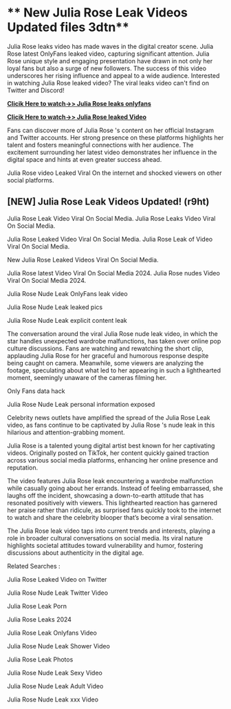 
# ** New Julia Rose Leak Videos Updated files 3dtn** #

  Julia Rose  leaks video has made waves in the digital creator scene.  Julia Rose  latest OnlyFans leaked video, capturing significant attention.  Julia Rose  unique style and engaging presentation have drawn in not only her loyal fans but also a surge of new followers. The success of this video underscores her rising influence and appeal to a wide audience. Interested in watching Julia Rose  leaked video? The viral leaks video can't find on Twitter and Discord!

**[Clicik Here to watch->>  Julia Rose  leaks onlyfans ](http://xflirt.top)**

**[Clicik Here to watch->>  Julia Rose  leaked Video](http://xflirt.top)**

Fans can discover more of Julia Rose 's content on her official Instagram and Twitter accounts. Her strong presence on these platforms highlights her talent and fosters meaningful connections with her audience. The excitement surrounding her latest video demonstrates her influence in the digital space and hints at even greater success ahead.

  Julia Rose  video Leaked Viral On the internet and shocked viewers on other social platforms.

## [NEW] Julia Rose  Leak Videos Updated!  (r9ht) ##

  Julia Rose  Leak Video Viral On Social Media.  Julia Rose  Leaks Video Viral On Social Media.

  Julia Rose  Leaked Video Viral On Social Media.  Julia Rose  Leak of Video Viral On Social Media.

New Julia Rose  Leaked Videos Viral On Social Media.

  Julia Rose  latest Video Viral On Social Media 2024.  Julia Rose  nudes Video Viral On Social Media 2024.

  Julia Rose  Nude Leak OnlyFans leak video

  Julia Rose  Nude Leak leaked pics

  Julia Rose  Nude Leak explicit content leak

The conversation around the viral Julia Rose  nude leak video, in which the star handles unexpected wardrobe malfunctions, has taken over online pop culture discussions. Fans are watching and rewatching the short clip, applauding Julia Rose  for her graceful and humorous response despite being caught on camera. Meanwhile, some viewers are analyzing the footage, speculating about what led to her appearing in such a lighthearted moment, seemingly unaware of the cameras filming her.

Only Fans data hack

  Julia Rose  Nude Leak personal information exposed

Celebrity news outlets have amplified the spread of the Julia Rose  Leak video, as fans continue to be captivated by Julia Rose 's nude leak in this hilarious and attention-grabbing moment.

  Julia Rose  is a talented young digital artist best known for her captivating videos. Originally posted on TikTok, her content quickly gained traction across various social media platforms, enhancing her online presence and reputation.

The video features Julia Rose  leak encountering a wardrobe malfunction while casually going about her errands. Instead of feeling embarrassed, she laughs off the incident, showcasing a down-to-earth attitude that has resonated positively with viewers. This lighthearted reaction has garnered her praise rather than ridicule, as surprised fans quickly took to the internet to watch and share the celebrity blooper that’s become a viral sensation.

The Julia Rose  leak video taps into current trends and interests, playing a role in broader cultural conversations on social media. Its viral nature highlights societal attitudes toward vulnerability and humor, fostering discussions about authenticity in the digital age.

Related Searches :

  Julia Rose  Leaked Video on Twitter

  Julia Rose  Nude Leak Twitter Video

  Julia Rose  Leak Porn

  Julia Rose  Leaks 2024

  Julia Rose  Leak Onlyfans Video

  Julia Rose  Nude Leak Shower Video

  Julia Rose  Leak Photos

  Julia Rose  Nude Leak Sexy Video

  Julia Rose  Nude Leak Adult Video

  Julia Rose  Nude Leak xxx Video


